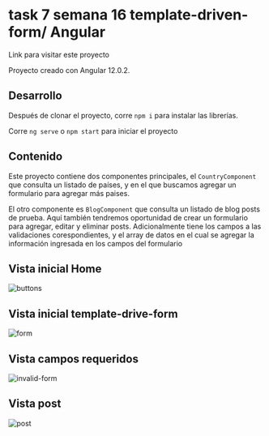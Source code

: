 # task 7 semana 16 template-driven-form/ Angular

Link para visitar este proyecto 

Proyecto creado con Angular 12.0.2.

## Desarrollo

Después de clonar el proyecto, corre `npm i` para instalar las librerías.

Corre `ng serve` o `npm start` para iniciar el proyecto

## Contenido

Este proyecto contiene dos componentes principales, el `CountryComponent` que consulta un listado de países, y en el que buscamos agregar un formulario para agregar más paises.

El otro componente es `BlogComponent` que consulta un listado de blog posts de prueba. Aquí también tendremos oportunidad de crear un formulario para agregar, editar y eliminar posts. Adicionalmente tiene los campos a las validaciones corespondientes, y el array de datos en el cual se agregar la información ingresada en los campos del formulario

## Vista inicial Home

<img src="../bee-soft-countries/src/assets/click.PNG" alt="buttons">

## Vista inicial template-drive-form

<img src="../bee-soft-countries/src/assets/form.PNG" alt="form">

## Vista campos requeridos

<img src="../bee-soft-countries/src/assets/invalid-form.PNG" alt="invalid-form">

## Vista post

<img src="../bee-soft-countries/src/assets/post.PNG" alt="post">